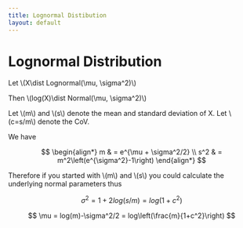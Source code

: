 ```yaml
---
title: Lognormal Distibution
layout: default
---
```


# Lognormal Distribution

Let \\(X\dist Lognormal(\mu, \sigma^2)\\)

Then \\(log(X)\dist Normal(\mu, \sigma^2)\\)

Let \\(m\\) and \\(s\\) denote the mean and standard deviation of X. Let \\(c=s/m\\) denote the CoV.

We have

$$
\begin{align*}
        m & = e^{\mu + \sigma^2/2} \\
        s^2 & = m^2\left(e^{\sigma^2}-1\right)
\end{align*}
$$

Therefore if you started with \\(m\\) and \\(s\\) you could calculate the underlying normal parameters thus

$$ \sigma^2 = 1+2log(s/m) = log(1+c^2) $$

$$ \mu = log(m)-\sigma^2/2 = log\left(\frac{m}{1+c^2}\right) $$